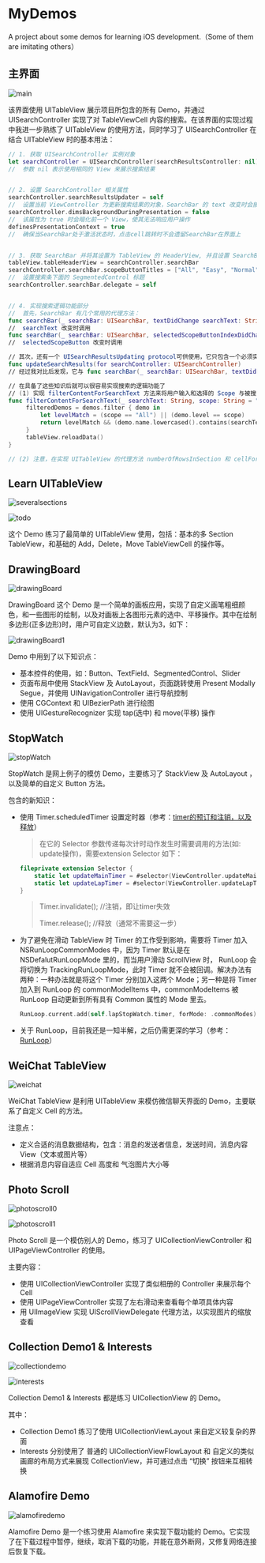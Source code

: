 # MyDemos
A project about some demos for learning iOS development.（Some of them are imitating others）



## 主界面

![main](https://raw.githubusercontent.com/StoneN/MyDemos/master/PicturesForREADME/main.png)

该界面使用 UITableView 展示项目所包含的所有 Demo，并通过 UISearchController 实现了对 TableViewCell 内容的搜索。在该界面的实现过程中我进一步熟练了 UITableView 的使用方法，同时学习了 UISearchController 在结合 UITableView 时的基本用法：

```swift
// 1. 获取 UISearchController 实例对象 
let searchController = UISearchController(searchResultsController: nil) 
// 	参数 nil 表示使用相同的 View 来展示搜索结果


// 2. 设置 SearchController 相关属性
searchController.searchResultsUpdater = self 
// 	设置当前 ViewController 为更新搜索结果的对象，SearchBar 的 text 改变时会接到通知，作用类似 		searchBar(searchBar: UISearchBar, textDidChange searchText: String) 这一代理方法
searchController.dimsBackgroundDuringPresentation = false
//	该属性为 true 时会暗化前一个 View，使其无法响应用户操作
definesPresentationContext = true 
// 	确保当SearchBar处于激活状态时，点击cell跳转时不会遗留SearchBar在界面上


// 3. 获取 SearchBar 并将其设置为 TableView 的 HeaderView, 并且设置 SearchBar 的样式和 delagate
tableView.tableHeaderView = searchController.searchBar
searchController.searchBar.scopeButtonTitles = ["All", "Easy", "Normal", "Hard"]
// 	设置搜索条下面的 SegmentedControl 标题
searchController.searchBar.delegate = self


// 4. 实现搜索逻辑功能部分
//	首先，SearchBar 有几个常用的代理方法：
func searchBar(_ searchBar: UISearchBar, textDidChange searchText: String)
// 	searchText 改变时调用
func searchBar(_ searchBar: UISearchBar, selectedScopeButtonIndexDidChange selectedScope: Int)
//	selectedScopeButton 改变时调用

// 其次，还有一个 UISearchResultsUpdating protocol可供使用，它只包含一个必须实现的方法，用来响应 searchBar 状态的改变
func updateSearchResults(for searchController: UISearchController) 
// 经过我对比后发现，它与 func searchBar(_ searchBar: UISearchBar, textDidChange searchText: String) 唯一的区别是：searchBar 在未激活状态与激活状态之间切换时会单独调用 updateSearchResults()，即点击搜索栏进入搜索状态和点击 Cancel 退出搜索状态这两个时刻。除此外，当 searchText 改变时，两者都会被调用

// 在具备了这些知识后就可以很容易实现搜索的逻辑功能了
// (1) 实现 filterContentForSearchText 方法来将用户输入和选择的 Scope 与被搜索对象进行匹配，过滤掉不  	满足条件的。这里们将“难度”不匹配或者名字中不包含用户输入串的内容过滤掉，并在 searchBar 和 scope 改变 	时调用它来更新搜索结果
func filterContentForSearchText(_ searchText: String, scope: String = "All") {
     filteredDemos = demos.filter { demo in
         let levelMatch = (scope == "All") || (demo.level == scope)
         return levelMatch && (demo.name.lowercased().contains(searchText.lowercased()) || searchText == "")
     }
     tableView.reloadData()
}

// (2) 注意，在实现 UITableView 的代理方法 numberOfRowsInSection 和 cellForRowAtIndexPath 时要 	做出相应的判断：除了 scope = "All" && text = "" 时使用 demos[]，其他都使用 filteredDemos[]
```



## Learn UITableView

![severalsections](https://raw.githubusercontent.com/StoneN/MyDemos/master/PicturesForREADME/severalsections.png)

![todo](/Users/stone/Desktop/MyDemos/PicturesForREADME/todo.png)

这个 Demo 练习了最简单的 UITableView 使用，包括：基本的多 Section TableView，和基础的 Add，Delete，Move TableViewCell 的操作等。



## DrawingBoard

![drawingBoard](https://github.com/StoneN/MyDemos/tree/master/PicturesForREADME/drawingBoard.png)

DrawingBoard 这个 Demo 是一个简单的画板应用，实现了自定义画笔粗细颜色，和一些图形的绘制，以及对画板上各图形元素的选中、平移操作。其中在绘制多边形(正多边形)时，用户可自定义边数，默认为3，如下：

![drawingBoard1](/Users/stone/Desktop/MyDemos/PicturesForREADME/drawingBoard1.png)

Demo 中用到了以下知识点：

- 基本控件的使用，如：Button、TextField、SegmentedControl、Slider
- 页面布局中使用 StackView 及 AutoLayout，页面跳转使用 Present Modally Segue，并使用 UINavigationController 进行导航控制
- 使用 CGContext 和 UIBezierPath 进行绘图
- 使用 UIGestureRecognizer 实现 tap(选中) 和 move(平移) 操作





## StopWatch

![stopWatch](https://github.com/StoneN/MyDemos/tree/master/PicturesForREADME/stopWatch.png)

StopWatch 是网上例子的模仿 Demo，主要练习了 StackView 及 AutoLayout ，以及简单的自定义 Button 方法。

包含的新知识：

- 使用 Timer.scheduledTimer 设置定时器（参考：[timer的预订和注销，以及释放](http://www.wangzhengdong.com/blog/iOS-nstimer-invalidate-and-release.html)）

  >  在它的 Selector 参数传递每次计时动作发生时需要调用的方法(如: update操作)，需要extension Selector 如下：

  ```swift
  fileprivate extension Selector {
      static let updateMainTimer = #selector(ViewController.updateMainTimer)
      static let updateLapTimer = #selector(ViewController.updateLapTimer)
  }
  ```

  > Timer.invalidate(); //注销，即让timer失效
  >
  > Timer.release(); //释放（通常不需要这一步）

- 为了避免在滑动 TableView 时 Timer 的工作受到影响，需要将 Timer 加入 NSRunLoopCommonModes 中，因为 Timer 默认是在 NSDefalutRunLoopMode 里的，而当用户滑动 ScrollView 时， RunLoop 会将切换为 TrackingRunLoopMode，此时 Timer 就不会被回调。解决办法有两种：一种办法就是将这个 Timer 分别加入这两个 Mode；另一种是将 Timer 加入到 RunLoop 的 commonModelItems 中，commonModeItems 被 RunLoop 自动更新到所有具有 Common 属性的 Mode 里去。

  ```swift
  RunLoop.current.add(self.lapStopWatch.timer, forMode: .commonModes)
  ```

- 关于 RunLoop，目前我还是一知半解，之后仍需更深的学习（参考：[RunLoop](http://blog.ibireme.com/2015/05/18/runloop/)）




## WeiChat TableView

![weichat](https://github.com/StoneN/MyDemos/tree/master/PicturesForREADME/weichat.png)

WeiChat TableView 是利用 UITableView 来模仿微信聊天界面的 Demo，主要联系了自定义 Cell 的方法。

注意点：

- 定义合适的消息数据结构，包含：消息的发送者信息，发送时间，消息内容View（文本或图片等）
- 根据消息内容自适应 Cell 高度和 气泡图片大小等



## Photo Scroll

![photoscroll0](https://github.com/StoneN/MyDemos/tree/master/PicturesForREADME/photoscroll0.png)

![photoscroll1](https://github.com/StoneN/MyDemos/tree/master/PicturesForREADME/photoscroll1.png)

Photo Scroll 是一个模仿别人的 Demo，练习了 UICollectionViewController 和 UIPageViewController 的使用。

主要内容：

- 使用 UICollectionViewController 实现了类似相册的 Controller 来展示每个 Cell
- 使用 UIPageViewController 实现了左右滑动来查看每个单项具体内容
- 用 UIImageView 实现 UIScrollViewDelegate 代理方法，以实现图片的缩放查看



## Collection Demo1 & Interests

![collectiondemo](https://github.com/StoneN/MyDemos/tree/master/PicturesForREADME/collectiondemo.png)

![interests](https://github.com/StoneN/MyDemos/tree/master/PicturesForREADME/interests.png)

Collection Demo1 & Interests 都是练习 UICollectionView 的 Demo。

其中：

- Collection Demo1 练习了使用 UICollectionViewLayout 来自定义较复杂的界面
- Interests 分别使用了 普通的 UICollectionViewFlowLayout 和 自定义的类似画廊的布局方式来展现 CollectionView，并可通过点击 “切换” 按钮来互相转换



## Alamofire Demo

![alamofiredemo](https://github.com/StoneN/MyDemos/tree/master/PicturesForREADME/alamofiredemo.png)

Alamofire Demo 是一个练习使用 Alamofire 来实现下载功能的 Demo。它实现了在下载过程中暂停，继续，取消下载的功能，并能在意外断网，又修复网络连接后恢复下载。
